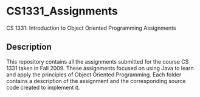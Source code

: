 # CS1331_Assignments
CS 1331: Introduction to Object Oriented Programming Assignments

## Description
This repository contains all the assignments submitted for the course CS 1331 taken in Fall 2009.  These assignments focused on using Java to learn and apply the principles of Object Oriented Programming.  Each folder contains a description of the assignment and the corresponding source code created to implement it.
